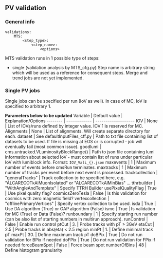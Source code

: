 ## PV validation

### General info

```
validations:
    MTS:
        <step_type>:
            <step_name>:
                <options>
```

MTS validation runs in 1 possible type of steps:
 - single (validation analysis by MTS_cfg.py)
Step name is arbitrary string which will be used as a reference for consequent steps.
Merge and trend jobs are not yet implemented.

### Single PV jobs

Single jobs can be specified per run (IoV as well). In case of MC, IoV is specified to arbitrary 1.

**Parameters below to be updated**
Variable | Default value | Explanation/Options
-------- | ------------- | --------------------
IOV | None | List of IOVs/runs defined by integer value. IOV 1 is reserved for MC.
Alignments | None | List of alignments. Will create separate directory for each.
dataset | See defaultInputFiles_cff.py | Path to txt file containing list of datasets to be used. If file is missing at EOS or is corrupted - job will eventually fail (most common issue).
goodlumi | cms.untracked.VLuminosityBlockRange() | Path to json file containing lumi information about selected IoV - must contain list of runs under particular IoV with lumiblock info. Format: `IOV_Vali_{}.json`
maxevents | 1 | Maximum number of events before cmsRun terminates.
maxtracks | 1 | Maximum number of tracks per event before next event is processed.
trackcollection | "generalTracks" | Track collection to be specified here, e.g. "ALCARECOTkAlMuonIsolated" or "ALCARECOTkAlMinBias" ...
tthrbuilder | "WithAngleAndTemplate" | Specify TTRH Builder
usePixelQualityFlag | True | Use pixel quality flag?
cosmicsZeroTesla | False | Is this validation for cosmics with zero magnetic field?
vertexcollection | "offlinePrimaryVertices" | Specify vertex collection to be used.
isda | True | Use DA algorithm (True) or GAP algorithm (False)
ismc | True | Is validation for MC (True) or Data (False)?
runboundary | 1 | Specify starting run number (can be also list of starting numbers in multirun approach).
runControl | False | Enable run control
ptCut | 3. | Probe tracks with pT > 3GeV
etaCut | 2.5 | Probe tracks in abs(eta) < 2.5 region
minPt | 1. | Define minimal track pT
maxPt | 30. | Define maximum track pT
doBPix | True | Do not run validation for BPix if needed
doFPix | True | Do not run validation for FPix if needed
forceBeamSpot | False | Force beam spot
numberOfBins | 48 | Define histogram granularity
